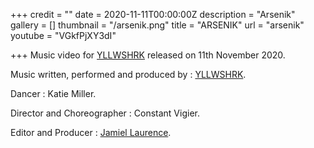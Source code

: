 +++
credit = ""
date = 2020-11-11T00:00:00Z
description = "Arsenik"
gallery = []
thumbnail = "/arsenik.png"
title = "ARSENIK"
url = "arsenik"
youtube = "VGkfPjXY3dI"

+++
Music video for [YLLWSHRK](https://www.yllwshrk.com/yellowshark) released on 11th November 2020.

Music written, performed and produced by : [YLLWSHRK](https://www.yllwshrk.com/yellowshark).

Dancer : Katie Miller.

Director and Choreographer : Constant Vigier.

Editor and Producer : [Jamiel Laurence](https://www.jamiellaurence.com/).